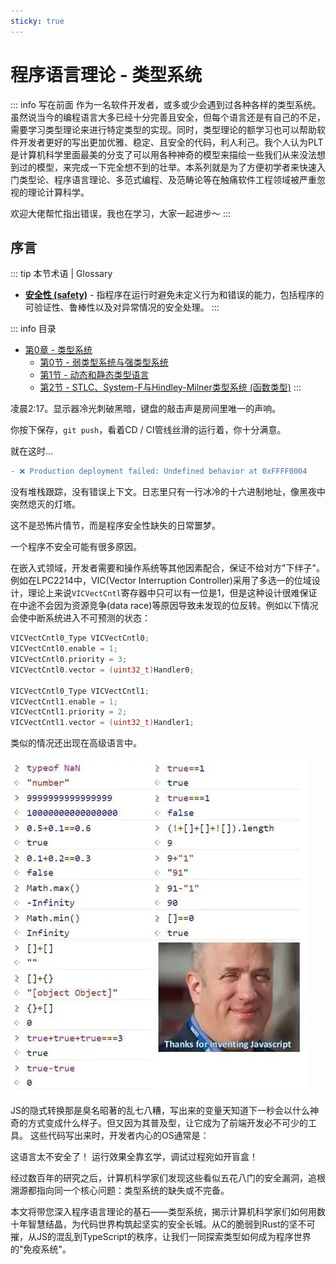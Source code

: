 ```yaml
---
sticky: true
---
```

# 程序语言理论 - 类型系统
::: info 写在前面
作为一名软件开发者，或多或少会遇到过各种各样的类型系统。虽然说当今的编程语言大多已经十分完善且安全，但每个语言还是有自己的不足，需要学习类型理论来进行特定类型的实现。同时，类型理论的额学习也可以帮助软件开发者更好的写出更加优雅、稳定、且安全的代码，利人利己。我个人认为PLT是计算机科学里面最美的分支了可以用各种神奇的模型来描绘一些我们从来没法想到过的模型，来完成一下完全想不到的壮举。本系列就是为了方便初学者来快速入门类型论、程序语言理论、多范式编程、及范畴论等在触痛软件工程领域被严重忽视的理论计算科学。

欢迎大佬帮忙指出错误，我也在学习，大家一起进步～
:::

## 序言

::: tip 本节术语 | Glossary
- [**安全性 (safety)**](#safety) - 指程序在运行时避免未定义行为和错误的能力，包括程序的可验证性、鲁棒性以及对异常情况的安全处理。
:::

::: info 目录
- [第0章 - 类型系统](type-systems)
    - [第0节 - 弱类型系统与强类型系统](strong-and-weak-systems)
    - [第1节 - 动态和静态类型语言](static-and-dynamic-systems)
    - [第2节 - STLC、System-F与Hindley-Milner类型系统 (函数类型)](functional-systems)
:::

凌晨2:17。显示器冷光刺破黑暗，键盘的敲击声是房间里唯一的声响。

你按下保存，`git push`，看着CD / CI管线丝滑的运行着，你十分满意。

就在这时...

```diff
- ❌ Production deployment failed: Undefined behavior at 0xFFFF0004
```
没有堆栈跟踪，没有错误上下文。日志里只有一行冰冷的十六进制地址，像黑夜中突然熄灭的灯塔。

这不是恐怖片情节，而是程序安全性缺失的日常噩梦。

一个程序不安全可能有很多原因。

在嵌入式领域，开发者需要和操作系统等其他因素配合，保证不给对方"下绊子"。例如在LPC2214中，VIC(Vector Interruption Controller)采用了多选一的位域设计，理论上来说`VICVectCntl`寄存器中只可以有一位是1，但是这种设计很难保证在中途不会因为资源竞争(data race)等原因导致未发现的位反转。例如以下情况会使中断系统进入不可预测的状态：

```c
VICVectCntl0_Type VICVectCntl0;
VICVectCntl0.enable = 1;
VICVectCntl0.priority = 3;
VICVectCntl0.vector = (uint32_t)Handler0;

VICVectCntl0_Type VICVectCntl1;
VICVectCntl1.enable = 1;
VICVectCntl1.priority = 2;
VICVectCntl1.vector = (uint32_t)Handler1;
```

类似的情况还出现在高级语言中。

![JS的类型系统真的累心](/assets/CS/CS-Type-0.webp)

JS的隐式转换那是臭名昭著的乱七八糟，写出来的变量天知道下一秒会以什么神奇的方式变成什么样子。但又因为其普及型，让它成为了前端开发必不可少的工具。
这些代码写出来时，开发者内心的OS通常是：

<Anchor id="safety">这语言太不安全了！</Anchor> 运行效果全靠玄学，调试过程宛如开盲盒！

经过数百年的研究之后，计算机科学家们发现这些看似五花八门的安全漏洞，追根溯源都指向同一个核心问题：类型系统的缺失或不完备。

本文将带您深入程序语言理论的基石——类型系统，揭示计算机科学家们如何用数十年智慧结晶，为代码世界构筑起坚实的安全长城。从C的脆弱到Rust的坚不可摧，从JS的混乱到TypeScript的秩序，让我们一同探索类型如何成为程序世界的"免疫系统"。